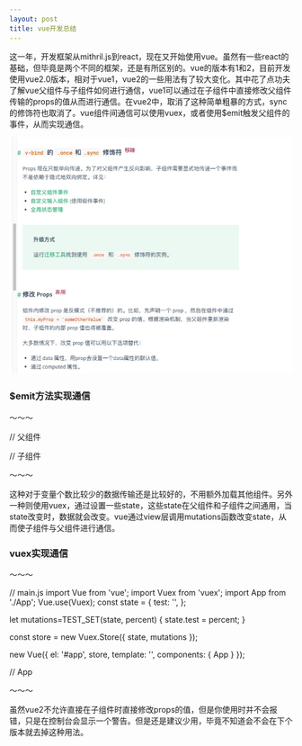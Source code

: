 ```yaml
---
layout: post
title: vue开发总结
---
```


这一年，开发框架从mithril.js到react，现在又开始使用vue。虽然有一些react的基础，但毕竟是两个不同的框架，还是有所区别的。vue的版本有1和2，目前开发使用vue2.0版本，相对于vue1，vue2的一些用法有了较大变化。其中花了点功夫了解vue父组件与子组件如何进行通信，vue1可以通过在子组件中直接修改父组件传输的props的值从而进行通信。在vue2中，取消了这种简单粗暴的方式，sync的修饰符也取消了。vue组件间通信可以使用vuex，或者使用$emit触发父组件的事件，从而实现通信。

![props](/img/vueProps.jpeg)

### $emit方法实现通信

～～～

// 父组件
<template>
    <div>
        <Test @changge-info="changeParents" :tableData="tableData"></Test>
    </div>
</template>
<script>
    import Test from '@/components/Test';
    export default {
        data () {
            return {
            tableData: [],
            };
        },
        components: {
            Test,
        },
        mounted() {
        },
        methods: {
        changeParents(type,value) {
           this[type] = value;
        }
        }
    }
</script>

// 子组件
<template>
    <div>
        <button @click="changeData"></button>
    </div>
</template>
<script>
export default {
	data () {
            return {
            	list:[1,2,3]
            };
    },
	methods: {
		changeData(){
        this.$emit('changge-info','tableData',list);
         } 
    },
    props: ['tableData'],
}
</script>

～～～

这种对于变量个数比较少的数据传输还是比较好的，不用额外加载其他组件。另外一种则使用vuex，通过设置一些state，这些state在父组件和子组件之间通用，当state改变时，数据就会改变。vue通过view层调用mutations函数改变state，从而使子组件与父组件进行通信。

### vuex实现通信

～～～

// main.js
import Vue from 'vue';
import Vuex from 'vuex';
import App from './App';
Vue.use(Vuex);
const state = {
  test: '',
  };

let mutations=TEST_SET(state, percent) {
    state.test = percent;
  }

const store = new Vuex.Store({
  state,
  mutations
});

new Vue({
  el: '#app',
  store,
  template: '<App/>',
  components: {
    App
  }
});

// App
<template>
<div>
  <div id="app">
  </div>
   <div @click="may">{{test}}
   </div>
  </div>
</template>
<script type="text/javascript">
import {
  mapState,
  mapMutations
} from 'vuex';
export default {
  computed: {
    ...mapState(['test'])
  },
  data() {
    return {
    };
  },
  methods: {
  	...mapMutations(['TEST_SET']),
   may(){
    this.TEST_SET('nnn');
   }
  }
}
  </script>

～～～

虽然vue2不允许直接在子组件时直接修改props的值，但是你使用时并不会报错，只是在控制台会显示一个警告。但是还是建议少用，毕竟不知道会不会在下个版本就去掉这种用法。
